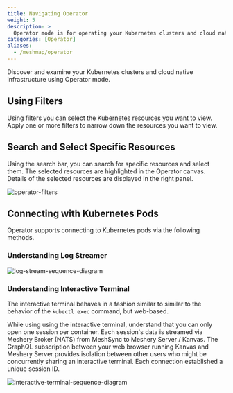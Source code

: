 ```yaml
---
title: Navigating Operator
weight: 5
description: >
  Operator mode is for operating your Kubernetes clusters and cloud native infrastructure. 
categories: [Operator]
aliases:
  - /meshmap/operator
---
```


Discover and examine your Kubernetes clusters and cloud native infrastructure using Operator mode.

## Using Filters

Using filters you can select the Kubernetes resources you want to view. Apply one or more filters to narrow down the resources you want to view.

## Search and Select Specific Resources

Using the search bar, you can search for specific resources and select them. The selected resources are highlighted in the Operator canvas. Details of the selected resources are displayed in the right panel.

<!-- {{< figure src="images/operator-filters.png" link="images/operator-filters.png"  width="100%"  >}} -->

![operator-filters](images/operator-filters.png)

## Connecting with Kubernetes Pods

Operator supports connecting to Kubernetes pods via the following methods.

### Understanding Log Streamer

<!-- {{< figure src="images/log-stream-sequence-diagram.svg" link="images/log-stream-sequence-diagram.svg"  width="100%" alt="log-stream-sequence-diagram" >}} -->

![log-stream-sequence-diagram](images/log-stream-sequence-diagram.svg)

### Understanding Interactive Terminal

The interactive terminal behaves in a fashion similar to similar to the behavior of the `kubectl exec` command, but web-based.

While using using the interactive terminal, understand that you can only open one session per container.
Each session's data is streamed via Meshery Broker (NATS) from MeshSync to Meshery Server / Kanvas.
The GraphQL subscription between your web browser running Kanvas and Meshery Server provides isolation between other users who might be concurrently sharing an interactive terminal. Each connection established a unique session ID.

<!-- {{< figure src="images/interactive-terminal-sequence-diagram.svg" link="images/interactive-terminal-sequence-diagram.svg"  width="100%" alt="interactive-terminal-sequence-diagram" >}} -->

![interactive-terminal-sequence-diagram](images/interactive-terminal-sequence-diagram.svg)
